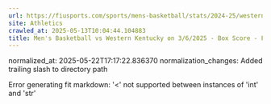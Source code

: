 ```yaml
---
url: https://fiusports.com/sports/mens-basketball/stats/2024-25/western-kentucky/boxscore/12677/
site: Athletics
crawled_at: 2025-05-13T10:04:44.104883
title: Men's Basketball vs Western Kentucky on 3/6/2025 - Box Score - FIU Athletics
---
```

normalized_at: 2025-05-22T17:17:22.836370
normalization_changes: Added trailing slash to directory path

Error generating fit markdown: '<' not supported between instances of 'int' and 'str'